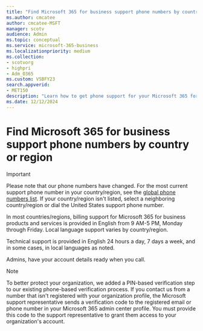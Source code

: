 ```yaml
---
title: "Find Microsoft 365 for business support phone numbers by country or region"
ms.author: cmcatee
author: cmcatee-MSFT
manager: scotv
audience: Admin
ms.topic: conceptual
ms.service: microsoft-365-business
ms.localizationpriority: medium
ms.collection: 
- scotvorg
- highpri
- Adm_O365
ms.custom: VSBFY23
search.appverid:
- MET150
description: "Learn how to get phone support for your Microsoft 365 for business subscription. You must be an admin for a business subscription to get support."
ms.date: 12/12/2024
---
```


# Find Microsoft 365 for business support phone numbers by country or region

> [!IMPORTANT]
> Please note that our phone numbers have changed. For the most current support phone number in your country/region, see the [global phone numbers list](https://support.microsoft.com/topic/customer-service-phone-numbers-c0389ade-5640-e588-8b0e-28de8afeb3f2#ID0EBBD=signinorgid). If your country/region isn't listed, select a neighboring country/region or dial the United States support phone number.

In most countries/regions, billing support for Microsoft 365 for business products and services is provided in English from 9 AM-5 PM, Monday through Friday. Local language support varies by country/region.

Technical support is provided in English 24 hours a day, 7 days a week, and in some cases, in local languages as noted.

Admins, have your account details ready when you call.

> [!NOTE]
> To better protect your organization, we added a PIN-based verification step to our existing phone-based verification process. If you contact us from a number that isn't registered with your organization profile, the Microsoft support representative sends a verification code to the registered email or phone number in your Microsoft 365 admin center profile. You must provide this code to the support representative to grant them access to your organization's account.
